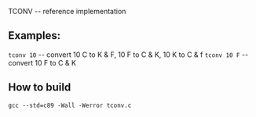 TCONV -- reference implementation

## Examples:
`tconv 10` -- convert 10 C to K & F, 10 F to C & K, 10 K to C & f
`tconv 10 F` -- convert 10 F to C & K

## How to build
`gcc --std=c89 -Wall -Werror tconv.c`

